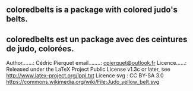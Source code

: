 coloredbelts is a package with colored judo's belts.
-----------------------------------------------------------------
coloredbelts est un package avec des ceintures de judo, colorées.
-----------------------------------------------------------------
Author.......: Cédric Pierquet
email........: cpierquet@outlook.fr
Licence......: Released under the LaTeX Project Public License v1.3c or later, see http://www.latex-project.org/lppl.txt
Licence svg  : CC BY-SA 3.0 https://commons.wikimedia.org/wiki/File:Judo_yellow_belt.svg
